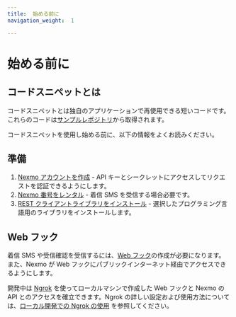 ```yaml
---
title:  始める前に
navigation_weight:  1

---
```



始める前に
=====

コードスニペットとは
----------

コードスニペットとは独自のアプリケーションで再使用できる短いコードです。
これらのコードは[サンプルレポジトリ](https://github.com/topics/nexmo-quickstart)から取得されます。

コードスニペットを使用し始める前に、以下の情報をよくお読みください。

準備
---

1. [Nexmo アカウントを作成](/account/guides/dashboard-management#create-and-configure-a-vonage-account) - API キーとシークレットにアクセスしてリクエストを認証できるようにします。
2. [Nexmo 番号をレンタル](/numbers/guides/number-management#rent-a-virtual-number) - 着信 SMS を受信する場合必要です。
3. [REST クライアントライブラリをインストール](/tools) - 選択したプログラミング言語用のライブラリをインストールします。

Web フック
-------

着信 SMS や受信確認を受信するには、[Web フック](/concepts/guides/webhooks)の作成が必要になります。また、Nexmo が Web フックにパブリックインターネット経由でアクセスできるようにします。

開発中は [Ngrok](https://ngrok.com) を使ってローカルマシンで作成した Web フックと Nexmo の API とのアクセスを確立できます。Ngrok の詳しい設定および使用方法については、[ローカル開発での Ngrok の使用](/concepts/guides/testing-with-ngrok) を参照してください。

